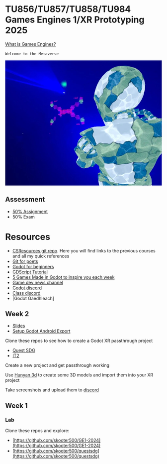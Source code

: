 # TU856/TU857/TU858/TU984 Games Engines 1/XR Prototyping 2025

[What is Games Engines?](https://bryanduggan.org/2024/09/05/what-is-games-engines/)

```
Welcome to the Metaverse
```

![](holo.jpg)

## Assessment
- [50% Assignment](assignment.md)
- 50% Exam 

# Resources
- [CSResources git repo](https://github.com/skooter500/csresources/blob/main/git_ref.pdf). Here you will find links to the previous courses and all my quick references
- [Git for poets](https://www.youtube.com/watch?v=BCQHnlnPusY)
- [Godot for beginners](https://www.youtube.com/watch?v=LOhfqjmasi0)
- [GDScript Tutorial](https://www.youtube.com/watch?v=e1zJS31tr88)
- [5 Games Made in Godot to inspire you each week](https://www.youtube.com/@stayathomedev) 
- [Game dev news channel](https://www.youtube.com/@gamefromscratch)
- [Godot discord](https://discord.com/invite/godotengine)
- [Class discord](https://discord.gg/tB7F77ZsZe)
- [Godot Gaedhleach]

## Week 2
- [Slides](godot_3d_slides.pdf)
- [Setup Godot Android Export](https://docs.godotengine.org/en/stable/tutorials/export/exporting_for_android.html)

Clone these repos to see how to create a Godot XR passthrough project

- [Quest SDG](https://github.com/skooter500/questsdg)
- [IT2](https://github.com/skooter500/it2)

Create a new project and get passthrough working

Use [Hunyan 3d](https://hunyuan-3d.com/) to create some 3D models and import them into your XR project

Take screenshots and upload them to [discord](https://discord.gg/tB7F77ZsZe)


## Week 1

### Lab

Clone these repos and explore:

- [https://github.com/skooter500/GE1-2024](https://github.com/skooter500/GE1-2024)
- [https://github.com/skooter500/questsdg](https://github.com/skooter500/questsdg)
